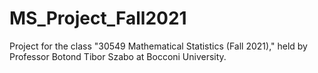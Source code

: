 # MS_Project_Fall2021
Project for the class "30549 Mathematical Statistics (Fall 2021)," held by Professor Botond Tibor Szabo at Bocconi University.
